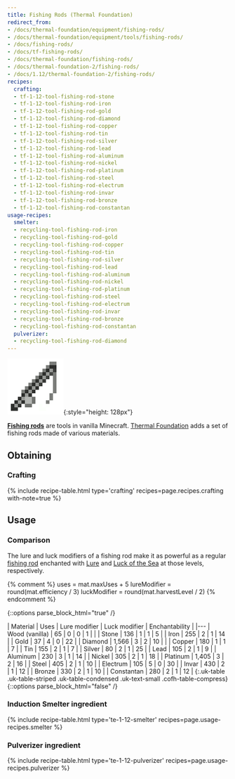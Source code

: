 ```yaml
---
title: Fishing Rods (Thermal Foundation)
redirect_from:
- /docs/thermal-foundation/equipment/fishing-rods/
- /docs/thermal-foundation/equipment/tools/fishing-rods/
- /docs/fishing-rods/
- /docs/tf-fishing-rods/
- /docs/thermal-foundation/fishing-rods/
- /docs/thermal-foundation-2/fishing-rods/
- /docs/1.12/thermal-foundation-2/fishing-rods/
recipes:
  crafting:
  - tf-1-12-tool-fishing-rod-stone
  - tf-1-12-tool-fishing-rod-iron
  - tf-1-12-tool-fishing-rod-gold
  - tf-1-12-tool-fishing-rod-diamond
  - tf-1-12-tool-fishing-rod-copper
  - tf-1-12-tool-fishing-rod-tin
  - tf-1-12-tool-fishing-rod-silver
  - tf-1-12-tool-fishing-rod-lead
  - tf-1-12-tool-fishing-rod-aluminum
  - tf-1-12-tool-fishing-rod-nickel
  - tf-1-12-tool-fishing-rod-platinum
  - tf-1-12-tool-fishing-rod-steel
  - tf-1-12-tool-fishing-rod-electrum
  - tf-1-12-tool-fishing-rod-invar
  - tf-1-12-tool-fishing-rod-bronze
  - tf-1-12-tool-fishing-rod-constantan
usage-recipes:
  smelter:
  - recycling-tool-fishing-rod-iron
  - recycling-tool-fishing-rod-gold
  - recycling-tool-fishing-rod-copper
  - recycling-tool-fishing-rod-tin
  - recycling-tool-fishing-rod-silver
  - recycling-tool-fishing-rod-lead
  - recycling-tool-fishing-rod-aluminum
  - recycling-tool-fishing-rod-nickel
  - recycling-tool-fishing-rod-platinum
  - recycling-tool-fishing-rod-steel
  - recycling-tool-fishing-rod-electrum
  - recycling-tool-fishing-rod-invar
  - recycling-tool-fishing-rod-bronze
  - recycling-tool-fishing-rod-constantan
  pulverizer:
  - recycling-tool-fishing-rod-diamond
---
```


![Fishing rods](/assets/images/thermal-foundation-2/fishing-rods.gif){:style="height: 128px"}


**[Fishing rods](https://minecraft.gamepedia.com/Fishing_Rod)** are tools in
vanilla Minecraft. [Thermal Foundation](../) adds a set of
fishing rods made of various materials.


Obtaining
---------

### Crafting
{% include recipe-table.html type='crafting' recipes=page.recipes.crafting with-note=true %}


Usage
-----

### Comparison
The lure and luck modifiers of a fishing rod make it as powerful as a regular
[fishing rod](https://minecraft.gamepedia.com/Fishing_Rod) enchanted with
[Lure](https://minecraft.gamepedia.com/Lure) and [Luck of the
Sea](https://minecraft.gamepedia.com/Luck_of_the_Sea) at those levels,
respectively.

{% comment %}
uses = mat.maxUses + 5
lureModifier = round(mat.efficiency / 3)
luckModifier = round(mat.harvestLevel / 2)
{% endcomment %}

{::options parse_block_html="true" /}
<div class="uk-overflow-container">
| Material | Uses | Lure modifier | Luck modifier | Enchantability |
|---
| Wood (vanilla) | 65 | 0 | 0 | 1 |
|
| Stone | 136 | 1 | 1 | 5 |
| Iron | 255 | 2 | 1 | 14 |
| Gold | 37 | 4 | 0 | 22 |
| Diamond | 1,566 | 3 | 2 | 10 |
|
| Copper | 180 | 1 | 1 | 7 |
| Tin | 155 | 2 | 1 | 7 |
| Silver | 80 | 2 | 1 | 25 |
| Lead | 105 | 2 | 1 | 9 |
| Aluminum | 230 | 3 | 1 | 14 |
| Nickel | 305 | 2 | 1 | 18 |
| Platinum | 1,405 | 3 | 2 | 16 |
| Steel | 405 | 2 | 1 | 10 |
| Electrum | 105 | 5 | 0 | 30 |
| Invar | 430 | 2 | 1 | 12 |
| Bronze | 330 | 2 | 1 | 10 |
| Constantan | 280 | 2 | 1 | 12 |
{:.uk-table .uk-table-striped .uk-table-condensed .uk-text-small .cofh-table-compress}
</div>
{::options parse_block_html="false" /}

### Induction Smelter ingredient
{% include recipe-table.html type='te-1-12-smelter' recipes=page.usage-recipes.smelter %}

### Pulverizer ingredient
{% include recipe-table.html type='te-1-12-pulverizer' recipes=page.usage-recipes.pulverizer %}
